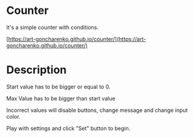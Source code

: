 # Counter
It's a simple counter with conditions.

[https://art-goncharenko.github.io/counter/](https://art-goncharenko.github.io/counter/)
# Description
<p>
Start value has to be bigger or equal to 0.
<p>
Max Value has to be bigger than start value
<p>
Incorrect values will disable buttons, change message and change input color.

Play with settings and click "Set" button to begin.

